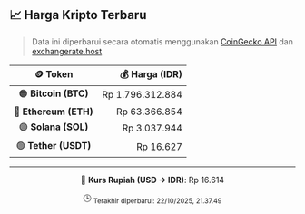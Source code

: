 

<!-- HARGA_KRIPTO -->
## 📈 Harga Kripto Terbaru

> Data ini diperbarui secara otomatis menggunakan [CoinGecko API](https://www.coingecko.com/) dan [exchangerate.host](https://exchangerate.host/)

<div align="center">

| 🪙 Token | 💰 Harga (IDR) |
|:------:|---------------:|
| 🟠 **Bitcoin (BTC)**   | Rp 1.796.312.884 |
| 🔵 **Ethereum (ETH)**  | Rp 63.366.854 |
| 🟣 **Solana (SOL)**    | Rp 3.037.944 |
| 🟢 **Tether (USDT)**   | Rp 16.627 |

---

💱 **Kurs Rupiah (USD → IDR)**: Rp 16.614

🕒 <sub>Terakhir diperbarui: 22/10/2025, 21.37.49</sub>

</div>
<!-- /HARGA_KRIPTO -->